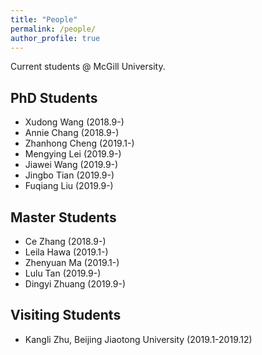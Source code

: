 ```yaml
---
title: "People"
permalink: /people/
author_profile: true
---
```



Current students @ McGill University.

## PhD Students
* Xudong Wang (2018.9-)
* Annie Chang (2018.9-)
* Zhanhong Cheng (2019.1-)
* Mengying Lei (2019.9-)
* Jiawei Wang (2019.9-)
* Jingbo Tian (2019.9-)
* Fuqiang Liu (2019.9-)



## Master Students
* Ce Zhang (2018.9-)
* Leila Hawa (2019.1-)
* Zhenyuan Ma (2019.1-)
* Lulu Tan (2019.9-)
* Dingyi Zhuang (2019.9-)


## Visiting Students
* Kangli Zhu, Beijing Jiaotong University (2019.1-2019.12)